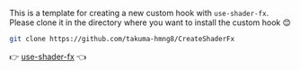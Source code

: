 This is a template for creating a new custom hook with `use-shader-fx`. Please clone it in the directory where you want to install the custom hook 😊

```bash
git clone https://github.com/takuma-hmng8/CreateShaderFx
```

👉 [use-shader-fx](https://github.com/takuma-hmng8/use-shader-fx) 👈
